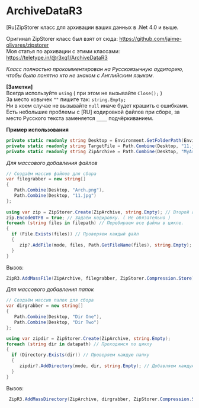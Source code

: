 # ArchiveDataR3
[Ru]ZipStorer класс для архивации ваших данных в .Net 4.0 и выше.

Оригинал ZipStorer класс был взят от сюда: https://github.com/jaime-olivares/zipstorer<br>
Моя статья по архивации с этими классами: https://teletype.in/@r3xq1/ArchiveDataR3<br>

*Класс полностью прокомментирован на Русскоязычную аудиторию, чтобы было понятно кто не знаком с Английским языком.*

**[Заметки]**<br>
Всегда используйте `using` ( при этом не вызывайте `Close();` )<br>
За место ковычек `""` пишите так: `string.Empty;`<br> 
Ни в коем случае не вызывайте `null` иначе будет крашить с ошибками.<br> 
Есть небольшие проблемы с [RU] кодировкой файлов при сборе, за меcто Русского текста заменяется `____` подчёркиванием.

**Пример использования**<br>
````csharp
private static readonly string Desktop = Environment.GetFolderPath(Environment.SpecialFolder.Desktop); // Путь к рабочему столу.
private static readonly string TargetFile = Path.Combine(Desktop, "11.jpg"); // Путь к файлу на рабочем столе.
private static readonly string ZipArchive = Path.Combine(Desktop, "MyArchive.zip"); // Путь куда будет сохраняться .Zip архив с данными.
````
*Для массового добавления файлов*

````csharp
// Создаём массив файлов для сбора
var filegrabber = new string[] 
{ 
   Path.Combine(Desktop, "Arch.png"), 
   Path.Combine(Desktop, "11.jpg") 
};
            
using var zip = ZipStorer.Create(ZipArchive, string.Empty); // Второй аргумент это комментарии к архиву.
zip.EncodeUTF8 = true; // Задаём кодировку. ( Не обязательно )
foreach (string files in filepath) // Перебираем все файлы в цикле.
{
  if (File.Exists(files)) // Проверяем каждый файл
  {
     zip?.AddFile(mode, files, Path.GetFileName(files), string.Empty); // Добавляем в архив каждый файл из цикла.
  }
}
````
Вызов: 
````csharp 
ZipR3.AddMassFile(ZipArchive, filegrabber, ZipStorer.Compression.Store);
````

*Для массового добавления папок*

````csharp
// Создаём массив папок для сбора
var dirgrabber = new string[] 
{ 
   Path.Combine(Desktop, "Dir One"), 
   Path.Combine(Desktop, "Dir Two") 
};

using var zipdir = ZipStorer.Create(ZipArchive, string.Empty);
foreach (string dir in datapath) // Проходимся по циклу
{
  if (Directory.Exists(dir)) // Проверяем каждую папку
  {
     zipdir?.AddDirectory(mode, dir, string.Empty); // Добавляем каждую папку(с файлами внутри) в архив
  }
}
````
Вызов:
````csharp
 ZipR3.AddMassDirectory(ZipArchive, dirgrabber, ZipStorer.Compression.Store);
 ````
 
